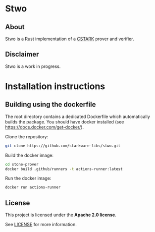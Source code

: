 # Stwo

## About

Stwo is a Rust implementation of a [CSTARK](https://eprint.iacr.org/2024/278) prover and verifier.

## Disclaimer

Stwo is a work in progress.

# Installation instructions

## Building using the dockerfile

The root directory contains a dedicated Dockerfile which automatically builds the package.
You should have docker installed (see https://docs.docker.com/get-docker/).

Clone the repository:

```bash
git clone https://github.com/starkware-libs/stwo.git
```

Build the docker image:

```bash
cd stone-prover
docker build .github/runners -t actions-runner:latest
```

Run the docker image:
```bash
docker run actions-runner
```

## License

This project is licensed under the **Apache 2.0 license**.

See [LICENSE](LICENSE) for more information.
